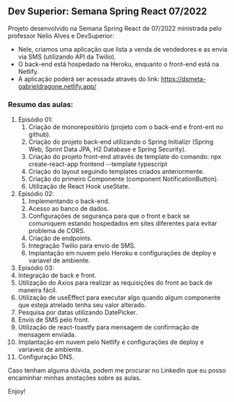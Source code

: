 ## Dev Superior: Semana Spring React 07/2022

Projeto desenvolvido na Semana Spring React de 07/2022 ministrada pelo professor Nelio Alves e DevSuperior:
* Nele, criamos uma aplicação que lista a venda de vendedores e as envia via SMS (utilizando API da Twilio).
* O back-end está hospedado na Heroku, enquanto o front-end está na Netlify.
* A aplicação poderá ser acessada através do link: https://dsmeta-gabrieldragone.netlify.app/


### Resumo das aulas:

1. Episódio 01:
    1. Criação de monorepositório (projeto com o back-end e front-ent no github).
    1. Criação do projeto back-end utilizando o Spring Initializr (Spring Web, Sprint Data JPA, H2 Database e Spring Security).
    1. Criação do projeto front-end através de template do comando: npx create-react-app frontend --template typescript
    1. Criação do layout seguindo templates criados anteriormente.
    1. Criação do primeiro Componente (component NotificationButton).
    1. Utilização de React Hook useState.
1. Episódio 02:
    1. Implementando o back-end.
    1. Acesso ao banco de dados.
    1. Configurações de segurança para que o front e back se comuniquem estando hospedados em sites diferentes para evitar problema de CORS.
    1. Criação de endpoints.
    1. Integração Twilio para envio de SMS.
    1. Implantação em nuvem pelo Heroku e configurações de deploy e variavel de ambiente.
1. Episódio 03:
  1. Integração de back e front.
  1. Utilização do Axios para realizar as requisições do front ao back de maneira fácil.
  1. Utilização de useEffect para executar algo quando algum componente que esteja atrelado tenha seu valor alterado.
  1. Pesquisa por datas utilizando DatePicker.
  1. Envio de SMS pelo front.
  1. Utilização de react-toastfy para mensagem de confirmação de mensagem enviada.
  1. Implantação em nuvem pelo Netlify e configurações de deploy e variaveis de ambiente.
  1. Configuração DNS.
  
Caso tenham alguma dúvida, podem me procurar no LinkedIn que eu posso encaminhar minhas anotações sobre as aulas.

Enjoy!